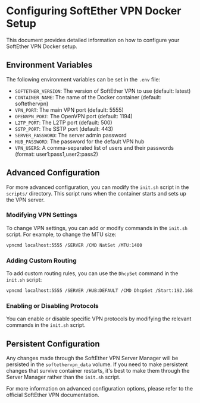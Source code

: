 # Configuring SoftEther VPN Docker Setup

This document provides detailed information on how to configure your SoftEther VPN Docker setup.

## Environment Variables

The following environment variables can be set in the `.env` file:

- `SOFTETHER_VERSION`: The version of SoftEther VPN to use (default: latest)
- `CONTAINER_NAME`: The name of the Docker container (default: softethervpn)
- `VPN_PORT`: The main VPN port (default: 5555)
- `OPENVPN_PORT`: The OpenVPN port (default: 1194)
- `L2TP_PORT`: The L2TP port (default: 500)
- `SSTP_PORT`: The SSTP port (default: 443)
- `SERVER_PASSWORD`: The server admin password
- `HUB_PASSWORD`: The password for the default VPN hub
- `VPN_USERS`: A comma-separated list of users and their passwords (format: user1:pass1,user2:pass2)

## Advanced Configuration

For more advanced configuration, you can modify the `init.sh` script in the `scripts/` directory. This script runs when the container starts and sets up the VPN server.

### Modifying VPN Settings

To change VPN settings, you can add or modify commands in the `init.sh` script. For example, to change the MTU size:

```bash
vpncmd localhost:5555 /SERVER /CMD NatSet /MTU:1400
```

### Adding Custom Routing

To add custom routing rules, you can use the `DhcpSet` command in the `init.sh` script:

```bash
vpncmd localhost:5555 /SERVER /HUB:DEFAULT /CMD DhcpSet /Start:192.168.30.10 /End:192.168.30.200 /Mask:255.255.255.0 /Expire:7200 /GW:192.168.30.1 /DNS:8.8.8.8 /DNS2:8.8.4.4 /Domain:local /Log:yes
```

### Enabling or Disabling Protocols

You can enable or disable specific VPN protocols by modifying the relevant commands in the `init.sh` script.

## Persistent Configuration

Any changes made through the SoftEther VPN Server Manager will be persisted in the `softethervpn_data` volume. If you need to make persistent changes that survive container restarts, it's best to make them through the Server Manager rather than the `init.sh` script.

For more information on advanced configuration options, please refer to the official SoftEther VPN documentation.
